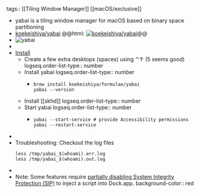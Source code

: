 tags:: [[Tiling Window Manager]] [[macOS/exclusive]]

- yabai is a tiling window manager for macOS based on binary space partitioning
- [koekeishiya/yabai](https://github.com/koekeishiya/yabai)
  @@html: <a href="https://github.com/koekeishiya/yabai/"><img src="https://github-readme-stats-astronomer.vercel.app/api/pin/?username=koekeishiya&repo=yabai&theme=tokyonight" alt="koekeishiya/yabai"/></a>@@
- ![yabai](https://raw.githubusercontent.com/koekeishiya/yabai/master/assets/screenshot.png)
-
- [Install](https://github.com/koekeishiya/yabai/wiki/Installing-yabai-(latest-release))
	- Create a few extra desktops (spaces) using ⌃↑ (5 seems good)
	  logseq.order-list-type:: number
	- Install yabai
	  logseq.order-list-type:: number
		- ```shell
		  brew install koekeishiya/formulae/yabai
		  yabai --version
		  ```
	- Install [[skhd]]
	  logseq.order-list-type:: number
	- Start yabai
	  logseq.order-list-type:: number
		- ```shell
		  yabai --start-service # provide Accessibility permissions
		  yabai --restart-service
		  ```
-
- Troubleshooting: Checkout the log files
  ```shell
  less /tmp/yabai_$(whoami).err.log
  less /tmp/yabai_$(whoami).out.log
  ```
-
- Note: Some features require [partially disabling System Integrity Protection (SIP)](https://github.com/koekeishiya/yabai/wiki/Disabling-System-Integrity-Protection) to inject a script into Dock.app.
  background-color:: red